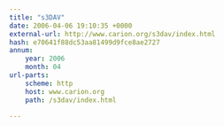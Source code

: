 ```yaml
---
title: "s3DAV"
date: 2006-04-06 19:10:35 +0000
external-url: http://www.carion.org/s3dav/index.html
hash: e70641f88dc53aa81499d9fce8ae2727
annum:
    year: 2006
    month: 04
url-parts:
    scheme: http
    host: www.carion.org
    path: /s3dav/index.html

---
```



